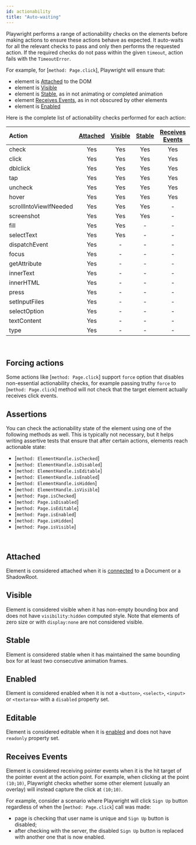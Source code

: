 ```yaml
---
id: actionability
title: "Auto-waiting"
---
```


Playwright performs a range of actionability checks on the elements before making actions to ensure these actions
behave as expected. It auto-waits for all the relevant checks to pass and only then performs the requested action. If the required checks do not pass within the given `timeout`, action fails with the `TimeoutError`.

For example, for [`method: Page.click`], Playwright will ensure that:
- element is [Attached] to the DOM
- element is [Visible]
- element is [Stable], as in not animating or completed animation
- element [Receives Events], as in not obscured by other elements
- element is [Enabled]

Here is the complete list of actionability checks performed for each action:

| Action | [Attached] | [Visible] | [Stable] | [Receives Events] | [Enabled] | [Editable] |
| :- | :-: | :-: | :-: | :-: | :-: | :-: |
| check | Yes | Yes | Yes | Yes | Yes | - |
| click | Yes | Yes | Yes | Yes | Yes | - |
| dblclick | Yes | Yes | Yes | Yes | Yes | - |
| tap | Yes | Yes | Yes | Yes | Yes | - |
| uncheck | Yes | Yes | Yes | Yes | Yes | - |
| hover | Yes | Yes | Yes | Yes | - | - |
| scrollIntoViewIfNeeded | Yes | Yes | Yes | - | - | - |
| screenshot | Yes | Yes | Yes | - | - | - |
| fill | Yes | Yes | - | - | Yes | Yes |
| selectText | Yes | Yes | - | - | - | - |
| dispatchEvent | Yes | - | - | - | - | - |
| focus | Yes | - | - | - | - | - |
| getAttribute | Yes | - | - | - | - | - |
| innerText | Yes | - | - | - | - | - |
| innerHTML | Yes | - | - | - | - | - |
| press | Yes | - | - | - | - | - |
| setInputFiles | Yes | - | - | - | - | - |
| selectOption | Yes | - | - | - | - | - |
| textContent | Yes | - | - | - | - | - |
| type | Yes | - | - | - | - | - |

<br/>

## Forcing actions

Some actions like [`method: Page.click`] support `force` option that disables non-essential actionability checks,
for example passing truthy `force` to [`method: Page.click`] method will not check that the target element actually
receives click events.

## Assertions

You can check the actionability state of the element using one of the following methods as well. This is typically
not necessary, but it helps writing assertive tests that ensure that after certain actions, elements reach
actionable state:

- [`method: ElementHandle.isChecked`]
- [`method: ElementHandle.isDisabled`]
- [`method: ElementHandle.isEditable`]
- [`method: ElementHandle.isEnabled`]
- [`method: ElementHandle.isHidden`]
- [`method: ElementHandle.isVisible`]
- [`method: Page.isChecked`]
- [`method: Page.isDisabled`]
- [`method: Page.isEditable`]
- [`method: Page.isEnabled`]
- [`method: Page.isHidden`]
- [`method: Page.isVisible`]

<br/>

## Attached

Element is considered attached when it is [connected](https://developer.mozilla.org/en-US/docs/Web/API/Node/isConnected) to a Document or a ShadowRoot.

## Visible

Element is considered visible when it has non-empty bounding box and does not have `visibility:hidden` computed style. Note that elements of zero size or with `display:none` are not considered visible.

## Stable

Element is considered stable when it has maintained the same bounding box for at least two consecutive animation frames.

## Enabled

Element is considered enabled when it is not a `<button>`, `<select>`, `<input>` or `<textarea>` with a `disabled` property set.

## Editable

Element is considered editable when it is [enabled] and does not have `readonly` property set.

## Receives Events

Element is considered receiving pointer events when it is the hit target of the pointer event at the action point. For example, when clicking at the point `(10;10)`, Playwright checks whether some other element (usually an overlay) will instead capture the click at `(10;10)`.


For example, consider a scenario where Playwright will click `Sign Up` button regardless of when the [`method: Page.click`] call was made:
- page is checking that user name is unique and `Sign Up` button is disabled;
- after checking with the server, the disabled `Sign Up` button is replaced with another one that is now enabled.

[Visible]: #visible "Visible"
[Stable]: #stable "Stable"
[Enabled]: #enabled "Enabled"
[Editable]: #editable "Editable"
[Receives Events]: #receives-events "Receives Events"
[Attached]: #attached "Attached"
